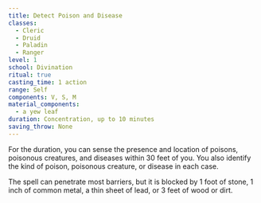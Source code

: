 ```yaml
---
title: Detect Poison and Disease
classes:
  - Cleric
  - Druid
  - Paladin
  - Ranger
level: 1
school: Divination
ritual: true
casting_time: 1 action
range: Self
components: V, S, M
material_components:
  - a yew leaf
duration: Concentration, up to 10 minutes
saving_throw: None
---
```


For the duration, you can sense the presence and location of poisons, poisonous creatures, and diseases within 30 feet of you. You also identify the kind of poison, poisonous creature, or disease in each case.

The spell can penetrate most barriers, but it is blocked by 1 foot of stone, 1 inch of common metal, a thin sheet of lead, or 3 feet of wood or dirt.

